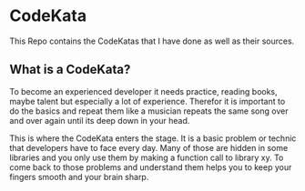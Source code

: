 # CodeKata

This Repo contains the CodeKatas that I have done as well as their sources.

## What is a CodeKata?

To become an experienced developer it needs practice, reading books, maybe talent but especially a lot of experience. Therefor it is important to do the basics and repeat them like a musician repeats the same song over and over again until its deep down in your head.

This is where the CodeKata enters the stage. It is a basic problem or technic that developers have to face every day. Many of those are hidden in some libraries and you only use them by making a function call to library xy. To come back to those problems and understand them helps you to keep your fingers smooth and your brain sharp.
